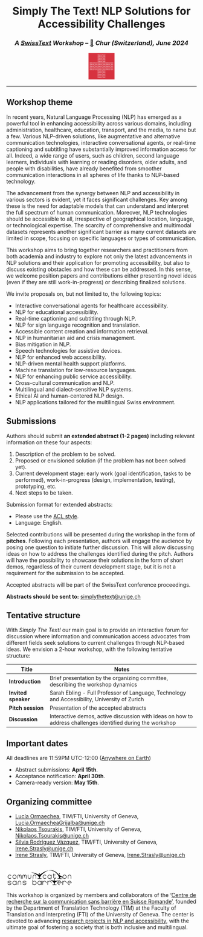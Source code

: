 <!-- # **Simply The Text! NLP Solutions for Accessibility Challenges**  -->
<!-- ### *A SwissText Workshop, Chur, 10th June 2024* -->

<h1 align="center"><b>Simply The Text! NLP Solutions for Accessibility Challenges</b></h1>
<h3 align="center"><i>A <a href="https://www.swisstext.org/" target="_blank">SwissText</a> Workshop</i> – <a href="https://maps.app.goo.gl/KQYanMg396GuQ5cw8" target="_blank">📍</a> <i>Chur (Switzerland), June 2024</i></h3>
<center><img src="images/swisstext.png" alt="SwissText logo" width="14%"/></center>

---

## __Workshop theme__

In recent years, Natural Language Processing (NLP) has emerged as a powerful tool in enhancing accessibility across various domains, including administration, healthcare, education, transport, and the media, to name but a few. Various NLP-driven solutions, like augmentative and alternative communication technologies, interactive conversational agents, or real-time captioning and subtitling have substantially improved information access for all. Indeed, a wide range of users, such as children, second language learners, individuals with learning or reading disorders, older adults, and people with disabilities, have already benefited from smoother communication interactions in all spheres of life thanks to NLP-based technology. 

The advancement from the synergy between NLP and accessibility in various sectors is evident, yet it faces significant challenges. Key among these is the need for adaptable models that can understand and interpret the full spectrum of human communication. Moreover, NLP technologies should be accessible to all, irrespective of geographical location, language, or technological expertise. The scarcity of comprehensive and multimodal datasets represents another significant barrier as many current datasets are limited in scope, focusing on specific languages or types of communication.

This workshop aims to bring together researchers and practitioners from both academia and industry to explore not only the latest advancements in NLP solutions and their application for promoting accessibility, but also to discuss existing obstacles and how these can be addressed. In this sense, we welcome position papers and contributions either presenting novel ideas (even if they are still work-in-progress) or describing finalized solutions.

We invite proposals on, but not limited to, the following topics:

* Interactive conversational agents for healthcare accessibility.
* NLP for educational accessibility.
* Real-time captioning and subtitling through NLP.
* NLP for sign language recognition and translation.
* Accessible content creation and information retrieval.
* NLP in humanitarian aid and crisis management.
* Bias mitigation in NLP.
* Speech technologies for assistive devices.
* NLP for enhanced web accessibility.
* NLP-driven mental health support platforms.
* Machine translation for low-resource languages.
* NLP for enhancing public service accessibility.
* Cross-cultural communication and NLP.
* Multilingual and dialect-sensitive NLP systems.
* Ethical AI and human-centered NLP design.
* NLP applications tailored for the multilingual Swiss environment.

## __Submissions__

Authors should submit __an extended abstract (1-2 pages)__ including relevant information on these four aspects: 

1. Description of the problem to be solved.
2. Proposed or envisioned solution (if the problem has not been solved yet).
3. Current development stage: early work (goal identification, tasks to be performed), work-in-progress (design, implementation, testing), prototyping, etc.
4. Next steps to be taken.

Submission format for extended abstracts:

* Please use the <a href="https://2023.aclweb.org/calls/style_and_formatting/" target="_blank">ACL style</a>.
* Language: English.

Selected contributions will be presented during the workshop in the form of __pitches__. Following each presentation, authors will engage the audience by posing one question to initiate further discussion. This will allow discussing ideas on how to address the challenges identified during the pitch. Authors will have the possibility to showcase their solutions in the form of short demos, regardless of their current development stage, but it is not a requirement for the submission to be accepted.

Accepted abstracts will be part of the SwissText conference proceedings.

__Abstracts should be sent to:__ [simplythetext@unige.ch](mailto:simplythetext@unige.ch)

## __Tentative structure__

With *Simply The Text!* our main goal is to provide an interactive forum for discussion where information and communication access advocates from different fields seek solutions to current challenges through NLP-based ideas. We envision a 2-hour workshop, with the following tentative structure:

| Title | Notes |
| ----------- | ----------- |
| __Introduction__ | Brief presentation by the organizing committee, describing the workshop dynamics |
| __Invited speaker__ | Sarah Ebling - Full Professor of Language‚ Technology and Accessibility, University of Zurich |
| __Pitch session__ | Presentation of the accepted abstracts |
| __Discussion__ | Interactive demos, active discussion with ideas on how to address challenges identified during the workshop |

## __Important dates__

All deadlines are 11:59PM UTC-12:00 (<a href="https://time.is/Anywhere_on_Earth" target="_blank">Anywhere on Earth</a>)

* Abstract submissions: __April 15th__.
* Acceptance notification: __April 30th__.
* Camera-ready version: __May 15th__.

## __Organizing committee__
* <a href="https://www.unige.ch/fti/en/faculte/departements/dtim/membrestim/ormaechea-grijalba/" target="_blank">Lucía Ormaechea</a>, TIM/FTI, University of Geneva, [Lucia.OrmaecheaGrijalba@unige.ch](mailto:Lucia.OrmaecheaGrijalba@unige.ch)
* <a href="https://www.unige.ch/fti/en/faculte/departements/dtim/membrestim/tsourakis/" target="_blank">Nikolaos Tsourakis</a>, TIM/FTI, University of Geneva, [Nikolaos.Tsourakis@unige.ch](mailto:Nikolaos.Tsourakis@unige.ch)
* <a href="https://www.unige.ch/fti/en/faculte/departements/dtim/membrestim/rodriguez/" target="_blank">Silvia Rodríguez Vázquez</a>, TIM/FTI, University of Geneva, [Irene.Strasly@unige.ch](mailto:Irene.Strasly@unige.ch)
* <a href="https://www.unige.ch/fti/en/faculte/departements/dtim/membrestim/strasly/" target="_blank">Irene Strasly</a>, TIM/FTI, University of Geneva, [Irene.Strasly@unige.ch](mailto:Irene.Strasly@unige.ch)

<br><a href="https://sans-barriere.unige.ch/" target="_blank">
    <img src="images/csb_white.png" alt="Communication Sans Barrière" width="35%">
</a><br>

This workshop is organized by members and collaborators of the ‘<a href="https://sans-barriere.unige.ch/projets-de-recherche/uni-access/membres" target="_blank">Centre de recherche sur la communication sans barrière en Suisse Romande</a>’, founded by the Department of Translation Technology (TIM) at the Faculty of Translation and Interpreting (FTI) of the University of Geneva. The center is devoted to advancing <a href="https://sans-barriere.unige.ch/projets-de-recherche/uni-access" target="_blank">research projects in NLP and accessibility</a>, with the ultimate goal of fostering a society that is both inclusive and multilingual.

<br><br>
